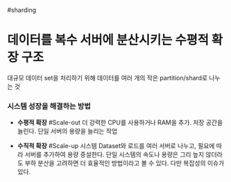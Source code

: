#sharding
# 데이터를 복수 서버에 분산시키는 **수평적 확장** 구조
대규모 데이터 set을 처리하기 위해 데이터를 여러 개의 작은 partition/shard로 나누는 것

### 시스템 성장을 해결하는 방법

- **수평적 확장** #Scale-out
	더 강력한 CPU를 사용하거나 RAM을 추가. 저장 공간을 늘린다.
	단일 서버의 용량을 늘리는 작업
	
- **수직적 확장** #Scale-up
	 시스템 Dataset와 로드를 여러 서버로 나누고, 필요에 따라 서버를 추가하여 용량 증설한다.
	 단일 시스템의 속도나 용량은 그리 높지 않더라도 부하 분산을 고려하면 더 효율적인 방법이라고 볼 수 있다. 다만 복잡성의 이슈가 있다.
